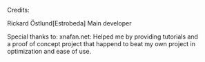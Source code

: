 Credits:

Rickard Östlund[Estrobeda] Main developer

Special thanks to: 
                  xnafan.net: Helped me by providing tutorials and   
                  a proof of concept project that happend to beat 
                  my own project in optimization and ease of use.
